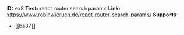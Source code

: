 **ID:** ex8
**Text:**  react router search params
**Link:** https://www.robinwieruch.de/react-router-search-params/
**Supports:** 
- [[ba37]]